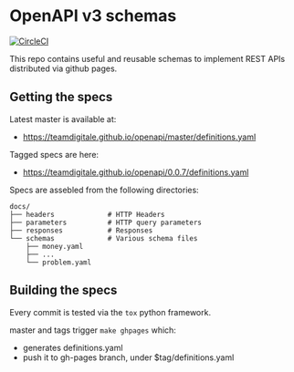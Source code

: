 # OpenAPI v3 schemas

[![CircleCI](https://circleci.com/gh/teamdigitale/openapi.svg?style=svg)](https://circleci.com/gh/teamdigitale/openapi)

This repo contains useful and reusable schemas to implement REST APIs
distributed via github pages.

## Getting the specs

Latest master is available at:

- https://teamdigitale.github.io/openapi/master/definitions.yaml

Tagged specs are here:

- https://teamdigitale.github.io/openapi/0.0.7/definitions.yaml


Specs are assebled from the following directories:

```
docs/
├── headers             # HTTP Headers
├── parameters          # HTTP query parameters
├── responses           # Responses
└── schemas             # Various schema files
    ├── money.yaml
    ├── ...
    └── problem.yaml
```

## Building the specs

Every commit is tested via the `tox` python framework.

master and tags trigger `make ghpages` which:

- generates definitions.yaml
- push it to gh-pages branch, under $tag/definitions.yaml
